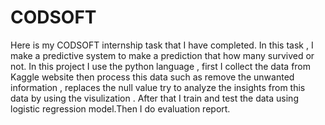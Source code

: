 # CODSOFT
Here is my CODSOFT internship task that I have completed.
In this task , I make a predictive system to make a prediction that how many survived or not.
In this project I use the python language , first I collect the data from Kaggle website then process this data such as remove the unwanted information , replaces the null value try to analyze the insights from this data by using the visulization . After that I train and test the data using logistic regression model.Then I do evaluation report.

